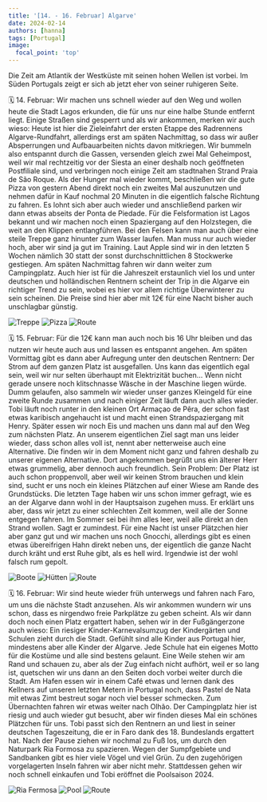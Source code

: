 ```yaml
---
title: '[14. - 16. Februar] Algarve'
date: 2024-02-14
authors: [hanna]
tags: [Portugal]
image:
  focal_point: 'top'
---
```

Die Zeit am Atlantik der Westküste mit seinen hohen Wellen ist vorbei. Im Süden Portugals zeigt er sich ab jetzt eher von seiner ruhigeren Seite.

<!--more-->

🗓️ 14. Februar: Wir machen uns schnell wieder auf den Weg und wollen heute die Stadt Lagos erkunden, die für uns nur eine halbe Stunde entfernt liegt. Einige Straßen sind gesperrt und als wir ankommen, merken wir auch wieso: Heute ist hier die Zieleinfahrt der ersten Etappe des Radrennens Algarve-Rundfahrt, allerdings erst am späten Nachmittag, so dass wir außer Absperrungen und Aufbauarbeiten nichts davon mitkriegen. Wir bummeln also entspannt durch die Gassen, versenden gleich zwei Mal Geheimpost, weil wir mal rechtzeitig vor der Siesta an einer deshalb noch geöffneten Postfiliale sind, und verbringen noch einige Zeit am stadtnahen Strand Praia de São Roque. Als der Hunger mal wieder kommt, beschließen wir die gute Pizza von gestern Abend direkt noch ein zweites Mal auszunutzen und nehmen dafür in Kauf nochmal 20 Minuten in die eigentlich falsche Richtung zu fahren. Es lohnt sich aber auch wieder und anschließend parken wir dann etwas abseits der Ponta de Piedade. Für die Felsformation ist Lagos bekannt und wir machen noch einen Spaziergang auf den Holzstegen, die weit an den Klippen entlangführen. Bei den Felsen kann man auch über eine steile Treppe ganz hinunter zum Wasser laufen. Man muss nur auch wieder hoch, aber wir sind ja gut im Training. Laut Apple sind wir in den letzten 5 Wochen nämlich 30 statt der sonst durchschnittlichen 8 Stockwerke gestiegen. Am späten Nachmittag fahren wir dann weiter zum Campingplatz. Auch hier ist für die Jahreszeit erstaunlich viel los und unter deutschen und holländischen Rentnern scheint der Trip in die Algarve ein richtiger Trend zu sein, wobei es hier vor allem richtige Überwinterer zu sein scheinen. Die Preise sind hier aber mit 12€ für eine Nacht bisher auch unschlagbar günstig. 

<img src="Treppe.jpg" alt="Treppe" caption="">

<img src="Pizza.jpg" alt="Pizza" caption=" ">

<img src="Route_14.02.24.jpg" alt="Route" caption=" ">

🗓️ 15. Februar: Für die 12€ kann man auch noch bis 16 Uhr bleiben und das nutzen wir heute auch aus und lassen es entspannt angehen. Am späten Vormittag gibt es dann aber Aufregung unter den deutschen Rentnern: Der Strom auf dem ganzen Platz ist ausgefallen. Uns kann das eigentlich egal sein, weil wir nur selten überhaupt mit Elektrizität buchen… Wenn nicht gerade unsere noch klitschnasse Wäsche in der Maschine liegen würde. Dumm gelaufen, also sammeln wir wieder unser ganzes Kleingeld für eine zweite Runde zusammen und nach einiger Zeit läuft dann auch alles wieder. Tobi läuft noch runter in den kleinen Ort Armaçao de Pêra, der schon fast etwas karibisch angehaucht ist und macht einen Strandspaziergang mit Henry. Später essen wir noch Eis und machen uns dann mal auf den Weg zum nächsten Platz. An unserem eigentlichen Ziel sagt man uns leider wieder, dass schon alles voll ist, nennt aber netterweise auch eine Alternative. Die finden wir in dem Moment nicht ganz und fahren deshalb zu unserer eigenen Alternative. Dort angekommen begrüßt uns ein älterer Herr etwas grummelig, aber dennoch auch freundlich. Sein Problem: Der Platz ist auch schon proppenvoll, aber weil wir keinen Strom brauchen und klein sind, sucht er uns noch ein kleines Plätzchen auf einer Wiese am Rande des Grundstücks. Die letzten Tage haben wir uns schon immer gefragt, wie es an der Algarve dann wohl in der Hauptsaison zugehen muss. Er erklärt uns aber, dass wir jetzt zu einer schlechten Zeit kommen, weil alle der Sonne entgegen fahren. Im Sommer sei bei ihm alles leer, weil alle direkt an den Strand wollen. Sagt er zumindest. Für eine Nacht ist unser Plätzchen hier aber ganz gut und wir machen uns noch Gnocchi, allerdings gibt es einen etwas übereifrigen Hahn direkt neben uns, der eigentlich die ganze Nacht durch kräht und erst Ruhe gibt, als es hell wird. Irgendwie ist der wohl falsch rum gepolt. 

<img src="Boote.jpg" alt="Boote" caption="">

<img src="Huetten.jpg" alt="Hütten" caption="">

<img src="Route_15.02.24.jpg" alt="Route" caption=" ">

🗓️ 16. Februar: Wir sind heute wieder früh unterwegs und fahren nach Faro, um uns die nächste Stadt anzusehen. Als wir ankommen wundern wir uns schon, dass es nirgendwo freie Parkplätze zu geben scheint. Als wir dann doch noch einen Platz ergattert haben, sehen wir in der Fußgängerzone auch wieso: Ein riesiger Kinder-Karnevalsumzug der Kindergärten und Schulen zieht durch die Stadt. Gefühlt sind alle Kinder aus Portugal hier, mindestens aber alle Kinder der Algarve. Jede Schule hat ein eigenes Motto für die Kostüme und alle sind bestens gelaunt. Eine Weile stehen wir am Rand und schauen zu, aber als der Zug einfach nicht aufhört, weil er so lang ist, quetschen wir uns dann an den Seiten doch vorbei weiter durch die Stadt. Am Hafen essen wir in einem Café etwas und lernen dank des Kellners auf unseren letzten Metern in Portugal noch, dass Pastel de Nata mit etwas Zimt bestreut sogar noch viel besser schmecken. Zum Übernachten fahren wir etwas weiter nach Olhão. Der Campingplatz hier ist riesig und auch wieder gut besucht, aber wir finden dieses Mal ein schönes Plätzchen für uns. Tobi passt sich den Rentnern an und liest in seiner deutschen Tageszeitung, die er in Faro dank des 18. Bundeslands ergattert hat. Nach der Pause ziehen wir nochmal zu Fuß los, um durch den Naturpark Ria Formosa zu spazieren. Wegen der Sumpfgebiete und Sandbanken gibt es hier viele Vögel und viel Grün. Zu den zugehörigen vorgelagerten Inseln fahren wir aber nicht mehr. Stattdessen gehen wir noch schnell einkaufen und Tobi eröffnet die Poolsaison 2024. 

<img src="Rio.jpg" alt="Ria Fermosa" caption="">

<img src="Pool.jpg" alt="Pool" caption="">

<img src="Route_16.02.24.jpg" alt="Route" caption=" ">